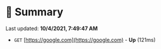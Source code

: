 # 📖 Summary
Last updated: **10/4/2021, 7:49:47 AM**

- `GET` [https://google.com](https://google.com) - **Up** (121ms)
